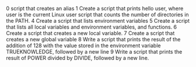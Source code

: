 0 script that creates an alias
1 Create a script that prints hello user, where user is the current Linux user
script that counts the number of directories in the PATH.
4 Create a script that lists environment variables
5 Create a script that lists all local variables and environment variables, and functions.
6 Create a script that creates a new local variable.
7 Create a script that creates a new global variable
8 Write a script that prints the result of the addition of 128 with the value stored in the environment variable TRUEKNOWLEDGE, followed by a new line
9 Write a script that prints the result of POWER divided by DIVIDE, followed by a new line.
